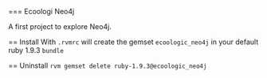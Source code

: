 === Ecoologi Neo4j

A first project to explore Neo4j.

== Install
With `.rvmrc` will create the gemset `ecoologic_neo4j` in your default ruby 1.9.3
`bundle`

== Uninstall
`rvm gemset delete ruby-1.9.3@ecoologic_neo4j`



